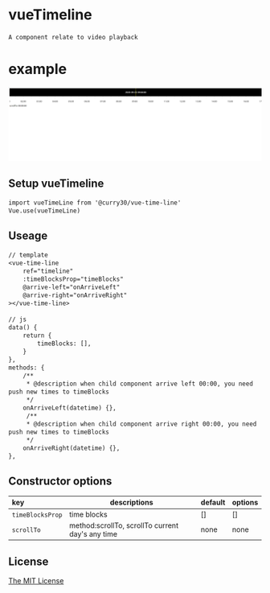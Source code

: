 # vueTimeline
    A component relate to video playback

# example
![avatar](/src/imgs/example.jpg)

## Setup vueTimeline
    import vueTimeLine from '@curry30/vue-time-line'
    Vue.use(vueTimeLine)

## Useage
    // template
    <vue-time-line
        ref="timeline"
        :timeBlocksProp="timeBlocks"
        @arrive-left="onArriveLeft"
        @arrive-right="onArriveRight"
    ></vue-time-line>
    
    // js
    data() {
        return {
            timeBlocks: [],
        }
    },
    methods: {
        /**
         * @description when child component arrive left 00:00, you need push new times to timeBlocks
         */
        onArriveLeft(datetime) {},
         /**
         * @description when child component arrive right 00:00, you need push new times to timeBlocks
         */
        onArriveRight(datetime) {},
    },
    
## Constructor options
 |key|descriptions|default|options|
 |:---|---|---|---|
 |`timeBlocksProp`|time blocks|[]|[]|
 |`scrollTo`|method:scrollTo, scrollTo current day's any time|none|none|


## License
[The MIT License](https://opensource.org/licenses/MIT)
